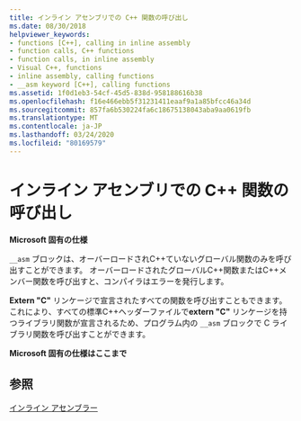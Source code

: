 ```yaml
---
title: インライン アセンブリでの C++ 関数の呼び出し
ms.date: 08/30/2018
helpviewer_keywords:
- functions [C++], calling in inline assembly
- function calls, C++ functions
- function calls, in inline assembly
- Visual C++, functions
- inline assembly, calling functions
- __asm keyword [C++], calling functions
ms.assetid: 1f0d1eb3-54cf-45d5-838d-958188616b38
ms.openlocfilehash: f16e466ebb5f31231411eaaf9a1a85bfcc46a34d
ms.sourcegitcommit: 857fa6b530224fa6c18675138043aba9aa0619fb
ms.translationtype: MT
ms.contentlocale: ja-JP
ms.lasthandoff: 03/24/2020
ms.locfileid: "80169579"
---
```

# <a name="calling-c-functions-in-inline-assembly"></a>インライン アセンブリでの C++ 関数の呼び出し

**Microsoft 固有の仕様**

`__asm` ブロックは、オーバーロードされC++ていないグローバル関数のみを呼び出すことができます。 オーバーロードされたグローバルC++関数またはC++メンバー関数を呼び出すと、コンパイラはエラーを発行します。

**Extern "C"** リンケージで宣言されたすべての関数を呼び出すこともできます。 これにより、すべての標準C++ヘッダーファイルで**extern "C"** リンケージを持つライブラリ関数が宣言されるため、プログラム内の `__asm` ブロックで C ライブラリ関数を呼び出すことができます。

**Microsoft 固有の仕様はここまで**

## <a name="see-also"></a>参照

[インライン アセンブラー](../../assembler/inline/inline-assembler.md)<br/>
